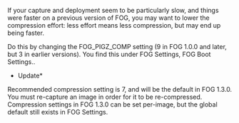 If your capture and deployment seem to be particularly slow, and things
were faster on a previous version of FOG, you may want to lower the
compression effort: less effort means less compression, but may end up
being faster.

Do this by changing the FOG_PIGZ_COMP setting (9 in FOG 1.0.0 and later,
but 3 in earlier versions). You find this under FOG Settings, FOG Boot
Settings..

-   Update\*

Recommended compression setting is 7, and will be the default in FOG
1.3.0. You must re-capture an image in order for it to be re-compressed.
Compression settings in FOG 1.3.0 can be set per-image, but the global
default still exists in FOG Settings.
